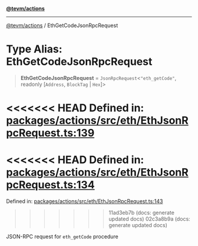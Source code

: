 [**@tevm/actions**](../README.md)

***

[@tevm/actions](../globals.md) / EthGetCodeJsonRpcRequest

# Type Alias: EthGetCodeJsonRpcRequest

> **EthGetCodeJsonRpcRequest** = `JsonRpcRequest`\<`"eth_getCode"`, readonly \[`Address`, `BlockTag` \| `Hex`\]\>

<<<<<<< HEAD
Defined in: [packages/actions/src/eth/EthJsonRpcRequest.ts:139](https://github.com/evmts/tevm-monorepo/blob/main/packages/actions/src/eth/EthJsonRpcRequest.ts#L139)
=======
<<<<<<< HEAD
Defined in: [packages/actions/src/eth/EthJsonRpcRequest.ts:134](https://github.com/evmts/tevm-monorepo/blob/main/packages/actions/src/eth/EthJsonRpcRequest.ts#L134)
=======
Defined in: [packages/actions/src/eth/EthJsonRpcRequest.ts:143](https://github.com/evmts/tevm-monorepo/blob/main/packages/actions/src/eth/EthJsonRpcRequest.ts#L143)
>>>>>>> 11ad3eb7b (docs: generate updated docs)
>>>>>>> 02c3a8b9a (docs: generate updated docs)

JSON-RPC request for `eth_getCode` procedure
